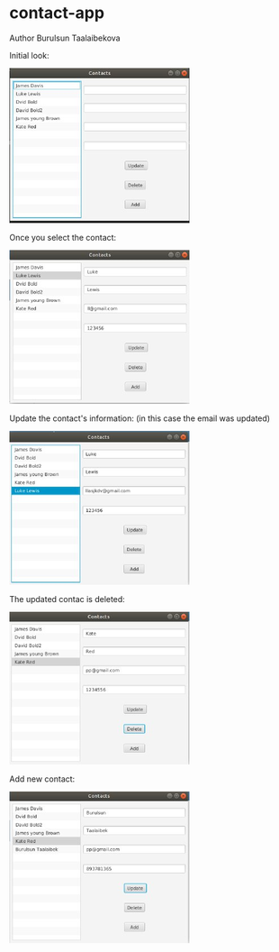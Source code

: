 # contact-app

Author Burulsun Taalaibekova

Initial look:

![](Screenshots/im1.jpeg)

Once you select the contact:

![](Screenshots/select.jpeg)

Update the contact's information: (in this case the email was updated)

![](Screenshots/update.jpeg)

The updated contac is deleted:

![](Screenshots/delete.jpeg )

Add new contact:

![](Screenshots/new.jpeg )
